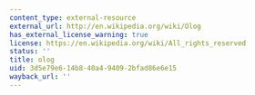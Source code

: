 ```yaml
---
content_type: external-resource
external_url: http://en.wikipedia.org/wiki/Olog
has_external_license_warning: true
license: https://en.wikipedia.org/wiki/All_rights_reserved
status: ''
title: olog
uid: 3d5e79e6-14b8-40a4-9409-2bfad86e6e15
wayback_url: ''
---
```


